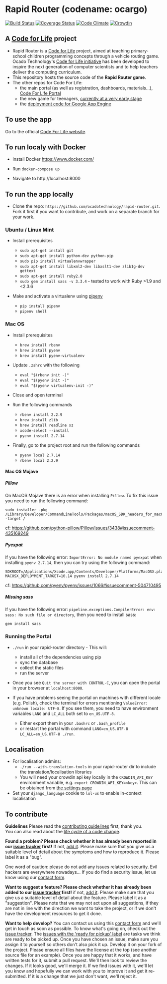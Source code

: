 # Rapid Router (codename: ocargo)

[![Build Status](https://travis-ci.org/ocadotechnology/rapid-router.svg?branch=master)](https://travis-ci.org/ocadotechnology/rapid-router)
[![Coverage Status](https://codecov.io/gh/ocadotechnology/rapid-router/branch/master/graph/badge.svg)](https://codecov.io/gh/ocadotechnology/rapid-router)
[![Code Climate](https://codeclimate.com/github/ocadotechnology/rapid-router/badges/gpa.svg)](https://codeclimate.com/github/ocadotechnology/rapid-router)
[![Crowdin](https://d322cqt584bo4o.cloudfront.net/code-for-life/localized.svg)](https://crowdin.com/project/code-for-life)

## A  [Code for Life](https://www.codeforlife.education/) project
* Rapid Router is a [Code for Life](https://www.codeforlife.education/) project, aimed at teaching primary-school children programming concepts through a vehicle routing
  game.
  Ocado Technology's [Code for Life initiative](https://www.codeforlife.education/) has been developed to inspire the next generation of computer scientists and to help teachers deliver the computing curriculum.
* This repository hosts the source code of the **Rapid Router game**.
* The other repos for Code For Life:
    * the main portal (as well as registration, dashboards, materials...), [Code For Life Portal](https://github.com/ocadotechnology/codeforlife-portal)
    * the new game for teenagers, [currently at a very early stage](https://github.com/ocadotechnology/aimmo)
    * the [deployment code for Google App Engine](https://github.com/ocadotechnology/codeforlife-deploy-appengine)

## To use the app
Go to the official [Code For Life website][c4l].

## To run localy with Docker

* Install Docker https://www.docker.com/

* Run `docker-compose up`

* Navigate to http://localhost:8000

## To run the app locally

* Clone the repo: `https://github.com/ocadotechnology/rapid-router.git`. Fork it first if you want to contribute, and work on a separate branch for your work.

### Ubuntu / Linux Mint
* Install prerequisites
    * `sudo apt-get install git`
    * `sudo apt-get install python-dev python-pip`
    * `sudo pip install virtualenvwrapper`
    * `sudo apt-get install libxml2-dev libxslt1-dev zlib1g-dev gettext`
    * `sudo apt-get install ruby2.0`
    * `sudo gem install sass -v 3.3.4` - tested to work with Ruby >1.9 and <2.3.6

* Make and activate a virtualenv using [pipenv](https://pypi.org/project/pipenv/)

    * `pip install pipenv`
    * `pipenv shell`

### Mac OS
* Install prerequisites
    * `brew install rbenv`
    * `brew install pyenv`
    * `brew install pyenv-virtualenv`

* Update `.zshrc` with the following
    * `eval "$(rbenv init -)"`
    * `eval "$(pyenv init -)"`
    * `eval "$(pyenv virtualenv-init -)"`

* Close and open terminal

* Run the following commands
    * `rbenv install 2.2.9`
    * `brew install zlib`
    * `brew install readline xz`
    * `xcode-select --install`
    * `pyenv install 2.7.14`

* Finally, go to the project root and run the following commands
  * `pyenv local 2.7.14`
  * `rbenv local 2.2.9`   

#### Mac OS Mojave

##### Pillow
On MacOS Mojave there is an error when installing `Pillow`.
To fix this issue you need to run the following command:
```
sudo installer -pkg /Library/Developer/CommandLineTools/Packages/macOS_SDK_headers_for_macOS_10.14.pkg -target /
```
cf: https://github.com/python-pillow/Pillow/issues/3438#issuecomment-435169249

##### Pyexpat
If you have the following error: `ImportError: No module named pyexpat` when installing `pyenv 2.7.14`, then you can try using the following command:
```
SDKROOT=/Applications/Xcode.app/Contents/Developer/Platforms/MacOSX.platform/Developer/SDKs/MacOSX10.14.sdk MACOSX_DEPLOYMENT_TARGET=10.14 pyenv install 2.7.14
```
cf: https://github.com/pyenv/pyenv/issues/1066#issuecomment-504710495

##### Missing sass
If you have the following error: `pipeline.exceptions.CompilerError: env: sass: No such file or directory`, then you need to install sass:
```
gem install sass
```

### Running the Portal
* `./run` in your rapid-router directory - This will:
    * install all of the dependencies using pip
    * sync the database
    * collect the static files
    * run the server
* Once you see `Quit the server with CONTROL-C`, you can open the portal in your browser at `localhost:8000`.

* If you have problems seeing the portal on machines with different locale (e.g. Polish), check the terminal for errors mentioning `ValueError: unknown locale: UTF-8`. If you see them, you need to have environment variables `LANG` and `LC_ALL` both set to `en_US.UTF-8`.
    * Either export them in your `.bashrc` or `.bash_profile`
    * or restart the portal with command `LANG=en_US.UTF-8 LC_ALL=en_US.UTF-8 ./run`.

## Localisation
* For localisation admins:
    * `./run --with-translation-tools` in your rapid-router dir to include the translation/localisation libraries
    * You will need your crowdin api key locally in the `CROWDIN_API_KEY` environment variable, e.g. `export CROWDIN_API_KEY=<key>`. This can be obtained from [the settings page](https://crowdin.com/project/code-for-life/settings#integration)
* Set your `django_language` cookie to `lol-us` to enable in-context localisation

## To contribute
__Guidelines__ Please read the [contributing guidelines](CONTRIBUTING.md) first, thank you.<br>
You can also read about the [life cycle of a code change](docs/life-cycle-of-a-code-change.md).<br>

__Found a problem? Please check whether it has already been reported in our [issue tracker][issues] first!__ If not,
[add it][add-issue]. Please make sure that you give us a suitable level of detail about the symptoms and how to
reproduce it. Please label it as a "bug".

One word of caution: please do not add any issues related to security. Evil hackers are everywhere nowadays... If you do find a security issue, let us know using our [contact form][c4l-contact-form].

__Want to suggest a feature? Please check whether it has already been added to our [issue tracker][issues] first!__ if
not, [add it][add-issue]. Please make sure that you give us a suitable level of detail about the feature. Please label
it as a "suggestion". Please note that we may not act upon all suggestions, if they are not in line with the direction
we want to take the project, or if we don't have the development resources to get it done.

__Want to help develop?__ You can contact us using this [contact form][c4l-contact-form] and we'll get in touch as soon as possible. To know what's going on, check out the [issue tracker][issues]. The
[issues with the 'ready for pickup' label][ready-for-pickup] are tasks we think are ready to be picked up. Once you have
chosen an issue, make sure you assign it to yourself so others don't also pick it up. Develop it on your fork of the
project. Please ensure all files have the license at the top (see another source file for an example). Once you are
happy that it works, and have written tests for it, submit a pull request. We'll then look to review the changes. If it
looks good, we'll merge it. If we find issues with it, we'll let you know and hopefully we can work with you to improve
it and get it re-submitted. If it is a change that we just don't want, we'll reject it.

[c4l]: https://www.codeforlife.education/
[virtualenv]: https://stackoverflow.com/a/13855464
[c4l-portal]: http://github.com/ocadotechnology/codeforlife-portal/
[c4l-contact-form]: https://www.codeforlife.education/contact/
[issues]: https://github.com/ocadotechnology/rapid-router/issues
[add-issue]: https://github.com/ocadotechnology/rapid-router/issues/new
[ready-for-pickup]: https://github.com/ocadotechnology/rapid-router/labels/ready%20for%20pickup
